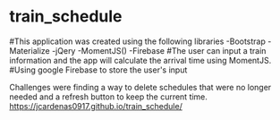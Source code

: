 # train_schedule
#This application was created using the following libraries
-Bootstrap
-Materialize
-jQery
-MomentJS()
-Firebase
#The user can input a train information and the app will calculate the arrival time using MomentJS.
#Using google Firebase to store the user's input


Challenges were finding a way to delete schedules that were no longer needed and a refresh button to keep the current time.
https://jcardenas0917.github.io/train_schedule/
